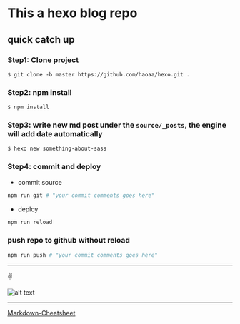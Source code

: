 # This a hexo blog repo

## quick catch up
### **Step1:** Clone project
```
$ git clone -b master https://github.com/haoaa/hexo.git .
```

### **Step2:** npm install
```
$ npm install
```

### **Step3:** write new md post under the `source/_posts`, the engine will add date automatically
```
$ hexo new something-about-sass
``` 
### **Step4:** commit and deploy

- commit source
 ```sh
 npm run git # "your commit comments goes here"
 ```
- deploy
 ```sh
 npm run reload 
 ```
### push repo to github without reload
```sh
npm run push # "your commit comments goes here"
```
---

:v:

![alt text](http://up.henan.china.cn/2016/1219/1482137264449.png)

---
[Markdown-Cheatsheet](https://github.com/adam-p/markdown-here/wiki/Markdown-Cheatsheet)